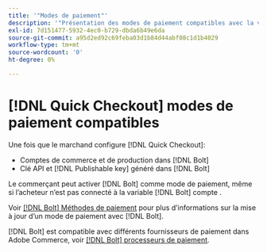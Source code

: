 ```yaml
---
title: '"Modes de paiement"'
description: '"Présentation des modes de paiement compatibles avec la variable [!DNL Quick Checkout] pour l’extension Adobe Commerce."'
exl-id: 7d151477-5932-4ec0-b729-dbda6b49e6da
source-git-commit: a95d2ed92c69feba03d1b84d44abf08c1d1b4029
workflow-type: tm+mt
source-wordcount: '0'
ht-degree: 0%

---
```


# [!DNL Quick Checkout] modes de paiement compatibles

Une fois que le marchand configure [!DNL Quick Checkout]:

- Comptes de commerce et de production dans [!DNL Bolt]
- Clé API et [!DNL Publishable key] généré dans [!DNL Bolt]

Le commerçant peut activer [!DNL Bolt] comme mode de paiement, même si l’acheteur n’est pas connecté à la variable [!DNL Bolt] compte .

Voir [[!DNL Bolt] Méthodes de paiement](https://help.bolt.com/shoppers/guides/checkout/update-payment-method) pour plus d’informations sur la mise à jour d’un mode de paiement avec [!DNL Bolt].

[!DNL Bolt] est compatible avec différents fournisseurs de paiement dans Adobe Commerce, voir [[!DNL Bolt] processeurs de paiement](https://help.bolt.com/merchants/guides/merchant-setup/checkout/processor-guides/).
